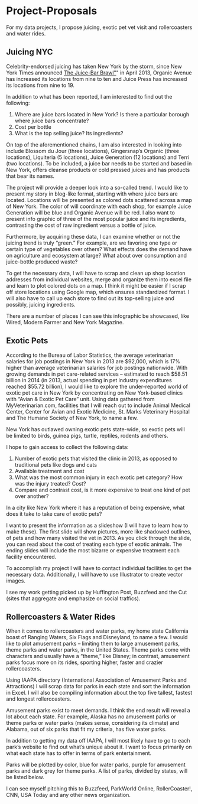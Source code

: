 Project-Proposals
=================

For my data projects, I propose juicing, exotic pet vet visit and rollercoasters and water rides.

<h2>Juicing NYC</h2>
Celebrity-endorsed juicing has taken New York by the storm, since New York Times announced <a href="http://www.nytimes.com/2013/04/17/dining/the-rush-toward-cold-pressed-juices.html?pagewanted=all&_r=2&">The Juice-Bar Brawl"</a>" in April 2013, Organic Avenue has increased its locations from nine to ten and Juice Press has increased its locations from nine to 19. 

In addition to what has been reported, I am interested to find out the following:
1.	Where are juice bars located in New York? Is there a particular borough where juice bars concentrate? 
2.	Cost per bottle 
3.	What is the top selling juice? Its ingredients?

On top of the aforementioned chains, I am also interested in looking into include Blossom du Jour (three locations), Gingersnap’s Organic (three locations), Liquiteria (5 locations), Juice Generation (12 locations) and Terri (two locations). To be included, a juice bar needs to be started and based in New York, offers cleanse products or cold pressed juices and has products that bear its names. 
 
The project will provide a deeper look into a so-called trend. I would like to present my story in blog-like format, starting with where juice bars are located. Locations will be presented as colored dots scattered across a map of New York. The color of will coordinate with each shop, for example Juice Generation will be blue and Organic Avenue will be red. I also want to present info graphic of three of the most popular juice and its ingredients, contrasting the cost of raw ingredient versus a bottle of juice.  

Furthermore, by acquiring these data, I can examine whether or not the juicing trend is truly “green.” For example, are we favoring one type or certain type of vegetables over others? What effects does the demand have on agriculture and ecosystem at large? What about over consumption and juice-bottle produced waste?  

To get the necessary data, I will have to scrap and clean up shop location addresses from individual websites, merge and organize them into excel file and learn to plot colored dots on a map. I think it might be easier if I scrap off store locations using Google map, which ensures standardized format. I will also have to call up each store to find out its top-selling juice and possibly, juicing ingredients.

There are a number of places I can see this infographic be showcased, like Wired, Modern Farmer and New York Magazine. 


<h2>Exotic Pets</h2>
According to the Bureau of Labor Statistics, the average veterinarian salaries for job postings in New York in 2013 are $92,000, which is 17% higher than average veterinarian salaries for job postings nationwide.  With growing demands in pet care-related services – estimated to reach $58.51 billion in 2014 (in 2013, actual spending in pet industry expenditures reached $55.72 billion), I would like to explore the under-reported world of exotic pet care in New York by concentrating on New York-based clinics with “Avian & Exotic Pet Care” unit. Using data gathered from MyVeterinarian.com, facilities that I will reach out to include Animal Medical Center, Center for Avian and Exotic Medicine, St. Marks Veterinary Hospital and The Humane Society of New York, to name a few. 

New York has outlawed owning exotic pets state-wide, so exotic pets will be limited to birds, guinea pigs, turtle, reptiles, rodents and others.

I hope to gain access to collect the following data:
1.	Number of exotic pets that visited the clinic in 2013, as opposed to traditional pets like dogs and cats
2.	Available treatment and cost
3.	What was the most common injury in each exotic pet category? How was the injury treated? Cost?  
4.	Compare and contrast cost, is it more expensive to treat one kind of pet over another? 

In a city like New York where it has a reputation of being expensive, what does it take to take care of exotic pets? 

I want to present the information as a slideshow (I will have to learn how to make these). The first slide will show pictures, more like shadowed outlines, of pets and how many visited the vet in 2013. As you click through the slide, you can read about the cost of treating each type of exotic animals. The ending slides will include the most bizarre or expensive treatment each facility encountered. 

To accomplish my project I will have to contact individual facilities to get the necessary data. Additionally, I will have to use Illustrator to create vector images.

I see my work getting picked up by Huffington Post, Buzzfeed and the Cut (sites that aggregate and emphasize on social traffics). 

 
<h2>Rollercoasters & Water Rides</h2> 
When it comes to rollercoasters and water parks, my home state California boast of Ranging Waters, Six Flags and Disneyland, to name a few. I would like to plot amusement parks – limiting them to large amusement parks, theme parks and water parks, in the United States. Theme parks come with characters and usually have a “theme,” like Disney; in contrast, amusement parks focus more on its rides, sporting higher, faster and crazier rollercoasters.  

Using IAAPA directory (International Association of Amusement Parks and Attractions) I will scrap data for parks in each state and sort the information in Excel. I will also be compiling information about the top five tallest, fastest and longest rollercoasters. 

Amusement parks exist to meet demands. I think the end result will reveal a lot about each state. For example, Alaska has no amusement parks or theme parks or water parks (makes sense, considering its climate) and Alabama, out of six parks that fit my criteria, has five water parks.  

In addition to getting my data off IAAPA, I will most likely have to go to each park’s website to find out what’s unique about it. I want to focus primarily on what each state has to offer in terms of park entertainment.

Parks will be plotted by color, blue for water parks, purple for amusement parks and dark grey for theme parks. A list of parks, divided by states, will be listed below. 

I can see myself pitching this to Buzzfeed, ParkWorld Online, RollerCoaster!, CNN, USA Today and any other news organization. 

